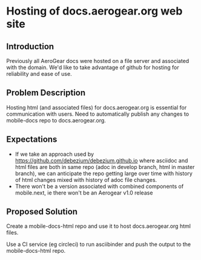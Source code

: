 # Hosting of docs.aerogear.org web site

## Introduction

Previously all AeroGear docs were hosted on a file server and associated with the domain. We'd like to take advantage of github for hosting for reliability and ease of use.

## Problem Description

Hosting html (and associated files) for docs.aerogear.org is essential for communication with users. Need to automatically publish any changes to mobile-docs repo to docs.aerogear.org.

## Expectations

- If we take an approach used by https://github.com/debezium/debezium.github.io where asciidoc and html files are both in same repo (adoc in develop branch, html in master branch), we can anticipate the repo getting large over time with history of html changes mixed with history of adoc file changes.
- There won't be a version associated with combined components of mobile.next, ie there won't be an Aerogear v1.0 release

  
## Proposed Solution

Create a mobile-docs-html repo and use it to host docs.aerogear.org html files.

Use a CI service (eg circleci) to run asciibinder and push the output to the mobile-docs-html repo.

